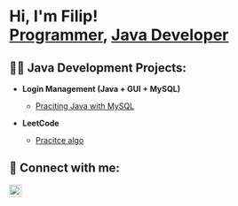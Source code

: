 <h1>Hi, I'm Filip! <br/><a href="https://github.com/TraperRoku">Programmer</a>, <a href="https://www.linkedin.com/in/filip-ka%C5%BAmierczak-3b20172b5/">Java Developer</a></h1>

<h2>👨‍💻 Java Development Projects:</h2>

- <b>Login Management (Java + GUI + MySQL)</b>
  - [Praciting Java with MySQL](https://github.com/TraperRoku/JavaGUI/tree/main)

- <b>LeetCode</b>
  - [Pracitce algo](https://github.com/TraperRoku/LeetCode)

<h2> 🤳 Connect with me:</h2>

[<img align="left" alt="JoshMadakor | LinkedIn" width="22px" src="https://cdn.jsdelivr.net/npm/simple-icons@v3/icons/linkedin.svg" />][linkedin]

[linkedin]: https://www.linkedin.com/in/filip-ka%C5%BAmierczak-3b20172b5/


